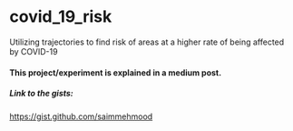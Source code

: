 # covid_19_risk
Utilizing trajectories to find risk of areas at a higher rate of being affected by COVID-19 

#### This project/experiment is explained in a medium post.

##### Link to the gists: 
https://gist.github.com/saimmehmood


